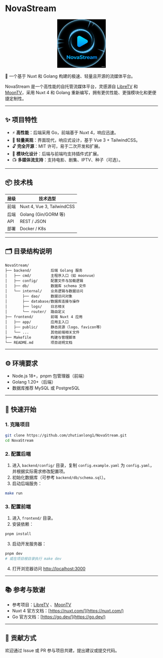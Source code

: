 
# NovaStream

<div align="center">
  <img src="frontend/public/logo.png" alt="NovaStream Logo" width="160">
</div>

🚀 一个基于 Nuxt 和 Golang 构建的极速、轻量且开源的流媒体平台。

NovaStream 是一个高性能的自托管流媒体平台，灵感源自 [LibreTV](https://github.com/LibreSpark/LibreTV) 和 [MoonTV](https://github.com/senshinya/MoonTV)，采用 Nuxt 4 和 Golang 重新编写，拥有更优性能、更强模块化和更便捷定制性。

---

## ✨ 项目特性

- ⚡ **高性能**：后端采用 Go，前端基于 Nuxt 4，响应迅速。
- 🌈 **轻量美观**：界面现代，响应式设计，基于 Vue 3 + TailwindCSS。
- 🔓 **完全开源**：MIT 许可，易于二次开发和扩展。
- 🧩 **模块化设计**：后端与前端均支持插件式扩展。
- 📺 **多媒体流支持**：支持电影、剧集、IPTV、种子（可选）。

---

## 📦 技术栈

| 层级       | 技术选型                      |
|------------|-------------------------------|
| 前端       | Nuxt 4, Vue 3, TailwindCSS    |
| 后端       | Golang (Gin/GORM 等)          |
| API        | REST / JSON                   |
| 部署       | Docker / K8s                  |

---

## 🗂️ 目录结构说明

```
NovaStream/
├── backend/         后端 Golang 服务
│   ├── cmd/         主程序入口（如 moonvue）
│   ├── config/      配置文件与加载逻辑
│   ├── db/          数据库 schema 文件
│   └── internal/    业务逻辑与数据访问
│       ├── dao/     数据访问对象
│       ├── database/数据库连接与操作
│       ├── logs/    日志相关
│       └── router/  路由定义
├── frontend/        前端 Nuxt 4 应用
│   ├── app/         应用主入口
│   ├── public/      静态资源（logo、favicon等）
│   └── ...          其他前端相关文件
├── Makefile         构建与管理脚本
└── README.md        项目说明文档
```

---

## ⚙️ 环境要求

- Node.js 18+，pnpm 包管理器（前端）
- Golang 1.20+（后端）
- 数据库推荐 MySQL 或 PostgreSQL

---

## 🚀 快速开始

### 1. 克隆项目

```bash
git clone https://github.com/zhutianlong1/NovaStream.git
cd NovaStream
```

### 2. 配置后端

1. 进入 `backend/config/` 目录，复制 `config.example.yaml` 为 `config.yaml`，并根据实际需求修改配置项。
2. 初始化数据库（可参考 `backend/db/schema.sql`）。
3. 启动后端服务：

```bash
make run
```

### 3. 配置前端

1. 进入 `frontend/` 目录。
2. 安装依赖：

```bash
pnpm install
```

3. 启动开发服务器：

```bash
pnpm dev
# 或在项目根目录执行 make dev
```

4. 打开浏览器访问 [http://localhost:3000](http://localhost:3000)

---

## 📚 参考与致谢

- 参考项目：[LibreTV](https://github.com/LibreSpark/LibreTV) 、[MoonTV](https://github.com/senshinya/MoonTV)
- Nuxt 4 官方文档：[https://nuxt.com/](https://nuxt.com/)
- Go 官方文档：[https://go.dev/](https://go.dev/)

---

## 🤝 贡献方式

欢迎通过 Issue 或 PR 参与项目共建，提出建议或提交代码。

